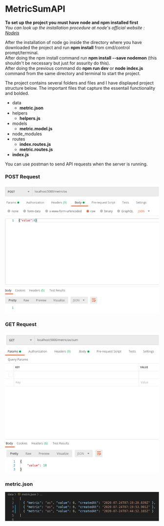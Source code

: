 # MetricSumAPI

**To set up the project you must have node and npm installed first**\
*You can look up the installation procedure at node's official website : [Nodejs](https://nodejs.org/en/download/)*

After the installation of node go inside the directory where you have downloaded the project and run **npm install** from cmd/control prompt/terminal.\
After doing the npm install command run **npm install --save nodemon** (this shouldn't be necessary but just for assurity do this).\
After doing the previous command do **npm run dev** or **node index.js** command from the same directory and terminal to start the project.

The project contains several folders and files and I have displayed project structure below. The important files that capture the essentail functionality and bolded.

- data
  - **metric.json**
- helpers
  - **helpers.js**
- models
  - **metric.model.js**
- node_modules
- routes
  - **index.routes.js**
  - **metric.routes.js**
- **index.js**

You can use postman to send API requests when the server is running.

### POST Request
![POST Request](https://github.com/Nosherwan-Akram/MetricSumAPI/blob/master/images/POST.png)

### GET Request
![GET Request](https://github.com/Nosherwan-Akram/MetricSumAPI/blob/master/images/GET.png)

### metric.json
![metric.json](https://github.com/Nosherwan-Akram/MetricSumAPI/blob/master/images/metric.json.png)

